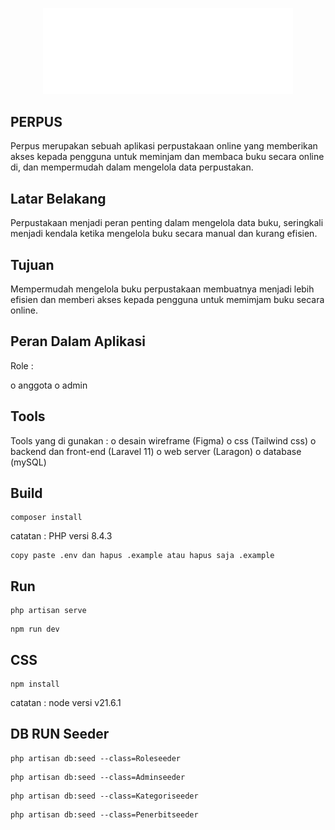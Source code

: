 <p align="center"><img src="public\img\logo.png" width="400" alt="Laravel Logo"></p>

<!-- <p align="center">
<a href="https://github.com/laravel/framework/actions"><img src="https://github.com/laravel/framework/workflows/tests/badge.svg" alt="Build Status"></a>
<a href="https://packagist.org/packages/laravel/framework"><img src="https://img.shields.io/packagist/dt/laravel/framework" alt="Total Downloads"></a>
<a href="https://packagist.org/packages/laravel/framework"><img src="https://img.shields.io/packagist/v/laravel/framework" alt="Latest Stable Version"></a>
<a href="https://packagist.org/packages/laravel/framework"><img src="https://img.shields.io/packagist/l/laravel/framework" alt="License"></a>
</p> -->

## PERPUS

Perpus merupakan sebuah aplikasi perpustakaan online yang memberikan akses kepada pengguna untuk meminjam dan membaca buku secara online di, dan mempermudah dalam mengelola data perpustakan.

<!-- - [Simple, fast routing engine](https://laravel.com/docs/routing).
- [Powerful dependency injection container](https://laravel.com/docs/container).
- Multiple back-ends for [session](https://laravel.com/docs/session) and [cache](https://laravel.com/docs/cache) storage.
- Expressive, intuitive [database ORM](https://laravel.com/docs/eloquent).
- Database agnostic [schema migrations](https://laravel.com/docs/migrations).
- [Robust background job processing](https://laravel.com/docs/queues).
- [Real-time event broadcasting](https://laravel.com/docs/broadcasting). -->


## Latar Belakang

Perpustakaan menjadi peran penting dalam mengelola data buku, seringkali menjadi kendala ketika mengelola buku secara manual dan kurang efisien.

## Tujuan 

Mempermudah mengelola buku perpustakaan membuatnya menjadi lebih efisien dan memberi akses kepada pengguna untuk memimjam buku secara online.

## Peran Dalam Aplikasi

Role : 

o	anggota
o	admin

## Tools 

Tools yang di gunakan :
o	desain wireframe (Figma)
o	css (Tailwind css) 
o	backend dan front-end (Laravel 11)
o	web server (Laragon)
o	database (mySQL)

## Build 

```
composer install
```
catatan : PHP versi 8.4.3

```
copy paste .env dan hapus .example atau hapus saja .example
```

## Run  

```
php artisan serve
```

```
npm run dev
```
##  CSS 

```
npm install
```

catatan :
node versi v21.6.1

##  DB RUN Seeder

```
php artisan db:seed --class=Roleseeder
```
```
php artisan db:seed --class=Adminseeder
```
```
php artisan db:seed --class=Kategoriseeder
```
```
php artisan db:seed --class=Penerbitseeder
```



<!-- ## Laravel Sponsors

We would like to extend our thanks to the following sponsors for funding Laravel development. If you are interested in becoming a sponsor, please visit the [Laravel Partners program](https://partners.laravel.com).

### Premium Partners

- **[Vehikl](https://vehikl.com/)**
- **[Tighten Co.](https://tighten.co)**
- **[WebReinvent](https://webreinvent.com/)**
- **[Kirschbaum Development Group](https://kirschbaumdevelopment.com)**
- **[64 Robots](https://64robots.com)**
- **[Curotec](https://www.curotec.com/services/technologies/laravel/)**
- **[Cyber-Duck](https://cyber-duck.co.uk)**
- **[DevSquad](https://devsquad.com/hire-laravel-developers)**
- **[Jump24](https://jump24.co.uk)**
- **[Redberry](https://redberry.international/laravel/)**
- **[Active Logic](https://activelogic.com)**
- **[byte5](https://byte5.de)**
- **[OP.GG](https://op.gg)**

## Contributing

Thank you for considering contributing to the Laravel framework! The contribution guide can be found in the [Laravel documentation](https://laravel.com/docs/contributions).

## Code of Conduct

In order to ensure that the Laravel community is welcoming to all, please review and abide by the [Code of Conduct](https://laravel.com/docs/contributions#code-of-conduct).

## Security Vulnerabilities

If you discover a security vulnerability within Laravel, please send an e-mail to Taylor Otwell via [taylor@laravel.com](mailto:taylor@laravel.com). All security vulnerabilities will be promptly addressed.

## License

The Laravel framework is open-sourced software licensed under the [MIT license](https://opensource.org/licenses/MIT). -->
